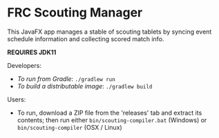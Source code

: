 # FRC Scouting Manager
This JavaFX app manages a stable of scouting tablets by syncing event schedule information and 
collecting scored match info.

**REQUIRES JDK11**

Developers:
* *To run from Gradle*: `./gradlew run`
* *To build a distributable image*: `./gradlew build`

Users:
* To run, download a ZIP file from the 'releases' tab and extract its contents; 
then run either `bin/scouting-compiler.bat` (Windows) or `bin/scouting-compiler` (OSX / Linux)
